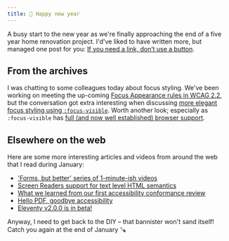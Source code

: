 ```yaml
---
title: 🤝 Happy new year
---
```


A busy start to the new year as we're finally approaching the end of a five year home renovation project. I'd've liked to have written more, but managed one post for you: [If you need a link, don’t use a button](https://www.tempertemper.net/blog/if-you-need-a-link-dont-use-a-button).


## From the archives

I was chatting to some colleagues today about focus styling. We've been working on meeting the up-coming [Focus Appearance rules in WCAG 2.2](https://www.tempertemper.net/blog/focus-appearance-explained), but the conversation got extra interesting when discussing [more elegant focus styling using `:focus-visible`](https://www.tempertemper.net/blog/refining-focus-styles-with-focus-visible). Worth another look; especially as `:focus-visible` has [full (and now well established) browser support](https://www.tempertemper.net/blog/safari-focus-visible-and-accessibility).


## Elsewhere on the web

Here are some more interesting articles and videos from around the web that I read during January:

- ['Forms, but better' series of 1-minute-ish videos](https://www.youtube.com/@adambsilver)
- [Screen Readers support for text level HTML semantics](https://www.tpgi.com/screen-readers-support-for-text-level-html-semantics/)
- [What we learned from our first accessibility conformance review](https://www.sanity.io/blog/sanity-accessibility-conformance-review)
- [Hello PDF, goodbye accessibility](https://uxdesign.cc/hello-pdf-goodbye-accessibility-6baa31e78972)
- [Eleventy v2.0.0 is in beta!](https://github.com/11ty/eleventy/releases/tag/v2.0.0-beta.1)

Anyway, I need to get back to the DIY – that bannister won't sand itself! Catch you again at the end of January 🪚
